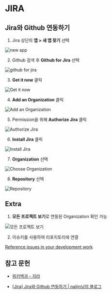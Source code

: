 # JIRA

## Jira와 Github 연동하기

1. Jira 상단의 **앱 > 새 앱 찾기** 선택

![new app](https://miro.medium.com/max/1400/1*q1qn2XF4gLGMdm9g68Xfbw.png)

2. Github 검색 후 **Github for Jira** 선택

![github for jira](https://miro.medium.com/max/1400/1*Gh8EdblA8dGJaZMAn8modw.png)

3. **Get it now** 클릭

![Get it now](https://miro.medium.com/max/1400/1*IEWzJuHPSAqyJK3-ww8wmw.png)

4. **Add an Organization** 클릭

![Add an Organization](https://miro.medium.com/max/1400/1*3LL5wtJ4I8WmoTRT7KjoXw.png)

5. Permission을 위해 **Authorize Jira** 클릭

![Authorize Jira](https://miro.medium.com/max/1400/1*0QIgkOZNES3dLfSxDW7llA.png)

6. **Install Jira** 클릭

![Install Jira](https://miro.medium.com/max/1400/1*npzDmzb7atJWO11CiBctCg.png)

7. **Organization** 선택

![Choose Organization](https://miro.medium.com/max/1400/1*Rr8C0nVsLNFYcdq2xQXhpw.png)

8. **Repository** 선택

![Repository](https://miro.medium.com/max/1400/1*U5gmgGBQwNDUDRbezmso8g.png)

## Extra

1. **모든 프로젝트 보기**로 연동된 Organization 확인 가능

![모든 프로젝트 보기](https://miro.medium.com/max/1400/1*EBGXFCJcsd0ARYhVCIbZ8Q.png)

2. 이슈키를 사용하여 리포지토리에 연결

[Reference issues in your development work](https://support.atlassian.com/jira-software-cloud/docs/reference-issues-in-your-development-work/)

## 참고 문헌

* [위키백과 - 지라](https://ko.wikipedia.org/wiki/%EC%A7%80%EB%9D%BC_(%EC%86%8C%ED%94%84%ED%8A%B8%EC%9B%A8%EC%96%B4))

* [[Jira] Jira와 Github 연동하기 | naljin님의 블로그](https://sujinnaljin.medium.com/jira-jira%EC%99%80-github-%EC%97%B0%EB%8F%99%ED%95%98%EA%B8%B0-6e649180dfae)